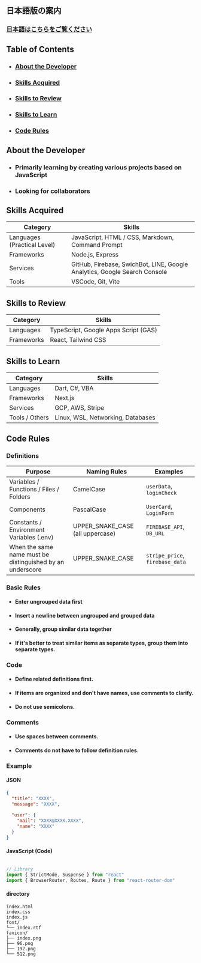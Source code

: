 ## 日本語版の案内
### [日本語はこちらをご覧ください](https://github.com/ue0ba1ya1sh3i/ue0ba1ya1sh3i/blob/main/README_japanese.md)

## Table of Contents
- ### [About the Developer](#about-the-developer-1)
- ### [Skills Acquired](#skills-acquired-1)
- ### [Skills to Review](#skills-to-review-1)
- ### [Skills to Learn](#skills-to-learn-1)
- ### [Code Rules](#code-rules-1)

## About the Developer
- ### Primarily learning by creating various projects based on JavaScript
- ### Looking for collaborators

## Skills Acquired

| Category | Skills |
|----------|--------|
| Languages (Practical Level) | JavaScript, HTML / CSS, Markdown, Command Prompt |
| Frameworks | Node.js, Express |
| Services | GitHub, Firebase, SwichBot, LINE, Google Analytics, Google Search Console |
| Tools | VSCode, Git, Vite |

## Skills to Review

| Category | Skills |
|----------|--------|
| Languages | TypeScript, Google Apps Script (GAS) |
| Frameworks | React, Tailwind CSS |

## Skills to Learn

| Category | Skills |
|----------|--------|
| Languages | Dart, C#, VBA |
| Frameworks | Next.js |
| Services | GCP, AWS, Stripe |
| Tools / Others | Linux, WSL, Networking, Databases |

## Code Rules

### Definitions
| Purpose | Naming Rules | Examples |
|------|----------|----|
| Variables / Functions / Files / Folders | CamelCase | `userData`, `loginCheck` |
| Components | PascalCase | `UserCard`, `LoginForm` |
| Constants / Environment Variables (.env) | UPPER_SNAKE_CASE (all uppercase) | `FIREBASE_API`, `DB_URL` |
| When the same name must be distinguished by an underscore | UPPER_SNAKE_CASE | `stripe_price`, `firebase_data` |

### Basic Rules
- #### Enter ungrouped data first
- #### Insert a newline between ungrouped and grouped data
- #### Generally, group similar data together
- #### If it's better to treat similar items as separate types, group them into separate types.

### Code
- #### Define related definitions first.
- #### If items are organized and don't have names, use comments to clarify.
- #### Do not use semicolons.

### Comments
- #### Use spaces between comments.
- #### Comments do not have to follow definition rules.

### Example

#### JSON
```json
{
  "title": "XXXX",
  "message": "XXXX",
  
  "user": {
    "mail": "XXXX@XXXX.XXXX",
    "name": "XXXX"
  }
}
```

#### JavaScript (Code)
```javascript

// Library
import { StrictMode, Suspense } from "react"
import { BrowserRouter, Routes, Route } from "react-router-dom"

```

#### directory
```tree
index.html
index.css
index.js
font/
└── index.rtf
favicon/
├── index.png
├── 96.png
├── 192.png
└── 512.png
````
